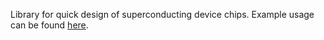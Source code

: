 Library for quick design of superconducting device chips. Example usage can be found [here](https://eicweb.phy.anl.gov/-/snippets/54).
